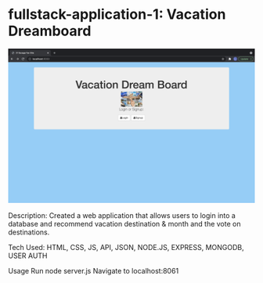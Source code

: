 # fullstack-application-1: Vacation Dreamboard

![Gif](https://github.com/Laura-Alford/fullstack1/blob/main/Screen%20Shot%202021-10-28%20at%2011.02.54%20PM.png)


Description:
Created a web application that allows users to login into a database and recommend vacation destination & month and the vote on destinations.  

Tech Used:
HTML, CSS, JS, API, JSON, NODE.JS, EXPRESS, MONGODB, USER AUTH

Usage
Run node server.js
Navigate to localhost:8061
